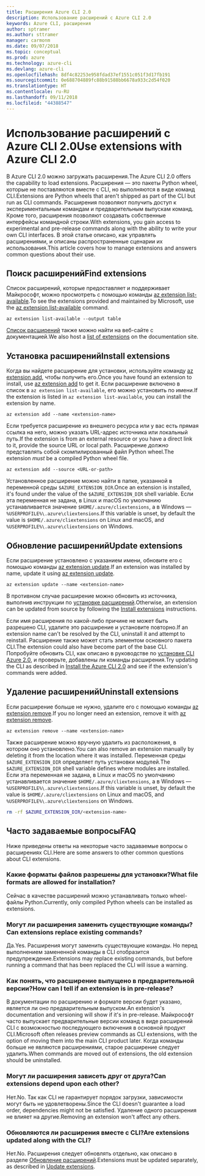 ```yaml
---
title: Расширения Azure CLI 2.0
description: Использование расширений с Azure CLI 2.0
keywords: Azure CLI, расширения
author: sptramer
ms.author: sttramer
manager: carmonm
ms.date: 09/07/2018
ms.topic: conceptual
ms.prod: azure
ms.technology: azure-cli
ms.devlang: azure-cli
ms.openlocfilehash: 8df4c82253e958fdad37ef1551c051f3d17fb191
ms.sourcegitcommit: 0e688704889fc88b91588bb6678a933c2d54f020
ms.translationtype: HT
ms.contentlocale: ru-RU
ms.lasthandoff: 09/11/2018
ms.locfileid: "44388547"
---
```

# <a name="use-extensions-with-azure-cli-20"></a><span data-ttu-id="f561c-104">Использование расширений с Azure CLI 2.0</span><span class="sxs-lookup"><span data-stu-id="f561c-104">Use extensions with Azure CLI 2.0</span></span>

<span data-ttu-id="f561c-105">В Azure CLI 2.0 можно загружать расширения.</span><span class="sxs-lookup"><span data-stu-id="f561c-105">The Azure CLI 2.0 offers the capability to load extensions.</span></span> <span data-ttu-id="f561c-106">Расширения — это пакеты Python wheel, которые не поставляются вместе с CLI, но выполняются в виде команд CLI.</span><span class="sxs-lookup"><span data-stu-id="f561c-106">Extensions are Python wheels that aren't shipped as part of the CLI but run as CLI commands.</span></span>
<span data-ttu-id="f561c-107">Расширения позволяют получить доступ к экспериментальным командам и предварительным выпускам команд. Кроме того, расширения позволяют создавать собственные интерфейсы командной строки.</span><span class="sxs-lookup"><span data-stu-id="f561c-107">With extensions, you gain access to experimental and pre-release commands along with the ability to write your own CLI interfaces.</span></span> <span data-ttu-id="f561c-108">В этой статье описано, как управлять расширениями, и описаны распространенные сценарии их использования.</span><span class="sxs-lookup"><span data-stu-id="f561c-108">This article covers how to manage extensions and answers common questions about their use.</span></span>

## <a name="find-extensions"></a><span data-ttu-id="f561c-109">Поиск расширений</span><span class="sxs-lookup"><span data-stu-id="f561c-109">Find extensions</span></span>

<span data-ttu-id="f561c-110">Список расширений, которые предоставляет и поддерживает Майкрософт, можно просмотреть с помощью команды [az extension list-available](/cli/azure/extension#az-extension-list-available).</span><span class="sxs-lookup"><span data-stu-id="f561c-110">To see the extensions provided and maintained by Microsoft, use the [az extension list-available](/cli/azure/extension#az-extension-list-available) command.</span></span>

```azurecli-interactive
az extension list-available --output table
```

<span data-ttu-id="f561c-111">[Список расширений](azure-cli-extensions-list.md) также можно найти на веб-сайте с документацией.</span><span class="sxs-lookup"><span data-stu-id="f561c-111">We also host a [list of extensions](azure-cli-extensions-list.md) on the documentation site.</span></span>

## <a name="install-extensions"></a><span data-ttu-id="f561c-112">Установка расширений</span><span class="sxs-lookup"><span data-stu-id="f561c-112">Install extensions</span></span>

<span data-ttu-id="f561c-113">Когда вы найдете расширение для установки, используйте команду [az extension add](https://docs.microsoft.com/cli/azure/extension#az-extension-add), чтобы получить его.</span><span class="sxs-lookup"><span data-stu-id="f561c-113">Once you have found an extension to install, use [az extension add](https://docs.microsoft.com/cli/azure/extension#az-extension-add) to get it.</span></span> <span data-ttu-id="f561c-114">Если расширение включено в список в `az extension list-available`, его можно установить по имени.</span><span class="sxs-lookup"><span data-stu-id="f561c-114">If the extension is listed in `az extension list-available`, you can install the extension by name.</span></span>

```azurecli-interactive
az extension add --name <extension-name>
```

<span data-ttu-id="f561c-115">Если требуется расширение из внешнего ресурса или у вас есть прямая ссылка на него, можно указать URL-адрес источника или локальный путь.</span><span class="sxs-lookup"><span data-stu-id="f561c-115">If the extension is from an external resource or you have a direct link to it, provide the source URL or local path.</span></span> <span data-ttu-id="f561c-116">Расширение _должно_ представлять собой скомпилированный файл Python wheel.</span><span class="sxs-lookup"><span data-stu-id="f561c-116">The extension _must_ be a compiled Python wheel file.</span></span>

```azurecli-interactive
az extension add --source <URL-or-path>
```

<span data-ttu-id="f561c-117">Установленное расширение можно найти в папке, указанной в переменной среды `$AZURE_EXTENSION_DIR`.</span><span class="sxs-lookup"><span data-stu-id="f561c-117">Once an extension is installed, it's found under the value of the `$AZURE_EXTENSION_DIR` shell variable.</span></span> <span data-ttu-id="f561c-118">Если эта переменная не задана, в Linux и macOS по умолчанию устанавливается значение `$HOME/.azure/cliextensions`, а в Windows — `%USERPROFILE%\.azure\cliextensions`.</span><span class="sxs-lookup"><span data-stu-id="f561c-118">If this variable is unset, by default the value is `$HOME/.azure/cliextensions` on Linux and macOS, and `%USERPROFILE%\.azure\cliextensions` on Windows.</span></span>

## <a name="update-extensions"></a><span data-ttu-id="f561c-119">Обновление расширений</span><span class="sxs-lookup"><span data-stu-id="f561c-119">Update extensions</span></span>

<span data-ttu-id="f561c-120">Если расширение установлено с указанием имени, обновите его с помощью команды [az extension update](https://docs.microsoft.com/cli/azure/extension#az-extension-update).</span><span class="sxs-lookup"><span data-stu-id="f561c-120">If an extension was installed by name, update it using [az extension update](https://docs.microsoft.com/cli/azure/extension#az-extension-update).</span></span>

```azurecli-interactive
az extension update --name <extension-name>
```

<span data-ttu-id="f561c-121">В противном случае расширение можно обновить из источника, выполнив инструкции по [установке расширений](#install-extensions).</span><span class="sxs-lookup"><span data-stu-id="f561c-121">Otherwise, an extension can be updated from source by following the [Install extensions](#install-extensions) instructions.</span></span>

<span data-ttu-id="f561c-122">Если имя расширения по какой-либо причине не может быть разрешено CLI, удалите это расширение и установите повторно.</span><span class="sxs-lookup"><span data-stu-id="f561c-122">If an extension name can't be resolved by the CLI, uninstall it and attempt to reinstall.</span></span> <span data-ttu-id="f561c-123">Расширение также может стать элементом основного пакета CLI.</span><span class="sxs-lookup"><span data-stu-id="f561c-123">The extension could also have become part of the base CLI.</span></span>
<span data-ttu-id="f561c-124">Попробуйте обновить CLI, как описано в руководстве по [установке CLI Azure 2.0](install-azure-cli.md), и проверьте, добавлены ли команды расширения.</span><span class="sxs-lookup"><span data-stu-id="f561c-124">Try updating the CLI as described in [Install the Azure CLI 2.0](install-azure-cli.md) and see if the extension's commands were added.</span></span>

## <a name="uninstall-extensions"></a><span data-ttu-id="f561c-125">Удаление расширений</span><span class="sxs-lookup"><span data-stu-id="f561c-125">Uninstall extensions</span></span>

<span data-ttu-id="f561c-126">Если расширение больше не нужно, удалите его с помощью команды [az extension remove](https://docs.microsoft.com/cli/azure/extension#az-extension-remove).</span><span class="sxs-lookup"><span data-stu-id="f561c-126">If you no longer need an extension, remove it with [az extension remove](https://docs.microsoft.com/cli/azure/extension#az-extension-remove).</span></span>

```azurecli-interactive
az extension remove --name <extension-name>
```

<span data-ttu-id="f561c-127">Также расширение можно вручную удалить из расположения, в котором оно установлено.</span><span class="sxs-lookup"><span data-stu-id="f561c-127">You can also remove an extension manually by deleting it from the location where it was installed.</span></span> <span data-ttu-id="f561c-128">Переменная среды `$AZURE_EXTENSION_DIR` определяет путь установки модулей.</span><span class="sxs-lookup"><span data-stu-id="f561c-128">The `$AZURE_EXTENSION_DIR` shell variable defines where modules are installed.</span></span>
<span data-ttu-id="f561c-129">Если эта переменная не задана, в Linux и macOS по умолчанию устанавливается значение `$HOME/.azure/cliextensions`, а в Windows — `%USERPROFILE%\.azure\cliextensions`.</span><span class="sxs-lookup"><span data-stu-id="f561c-129">If this variable is unset, by default the value is `$HOME/.azure/cliextensions` on Linux and macOS, and `%USERPROFILE%\.azure\cliextensions` on Windows.</span></span>

```bash
rm -rf $AZURE_EXTENSION_DIR/<extension-name>
```

## <a name="faq"></a><span data-ttu-id="f561c-130">Часто задаваемые вопросы</span><span class="sxs-lookup"><span data-stu-id="f561c-130">FAQ</span></span>

<span data-ttu-id="f561c-131">Ниже приведены ответы на некоторые часто задаваемые вопросы о расширениях CLI.</span><span class="sxs-lookup"><span data-stu-id="f561c-131">Here are some answers to other common questions about CLI extensions.</span></span>

### <a name="what-file-formats-are-allowed-for-installation"></a><span data-ttu-id="f561c-132">Какие форматы файлов разрешены для установки?</span><span class="sxs-lookup"><span data-stu-id="f561c-132">What file formats are allowed for installation?</span></span>

<span data-ttu-id="f561c-133">Сейчас в качестве расширений можно устанавливать только wheel-файлы Python.</span><span class="sxs-lookup"><span data-stu-id="f561c-133">Currently, only compiled Python wheels can be installed as extensions.</span></span>

### <a name="can-extensions-replace-existing-commands"></a><span data-ttu-id="f561c-134">Могут ли расширения заменить существующие команды?</span><span class="sxs-lookup"><span data-stu-id="f561c-134">Can extensions replace existing commands?</span></span>

<span data-ttu-id="f561c-135">Да.</span><span class="sxs-lookup"><span data-stu-id="f561c-135">Yes.</span></span> <span data-ttu-id="f561c-136">Расширения могут заменить существующие команды. Но перед выполнением замененной команды в CLI отобразится предупреждение.</span><span class="sxs-lookup"><span data-stu-id="f561c-136">Extensions may replace existing commands, but before running a command that has been replaced the CLI will issue a warning.</span></span>

### <a name="how-can-i-tell-if-an-extension-is-in-pre-release"></a><span data-ttu-id="f561c-137">Как понять, что расширение выпущено в предварительной версии?</span><span class="sxs-lookup"><span data-stu-id="f561c-137">How can I tell if an extension is in pre-release?</span></span>

<span data-ttu-id="f561c-138">В документации по расширению и формате версии будет указано, является ли оно предварительным выпуском.</span><span class="sxs-lookup"><span data-stu-id="f561c-138">An extension's documentation and versioning will show if it's in pre-release.</span></span> <span data-ttu-id="f561c-139">Майкрософт часто выпускает предварительные версии команд в виде расширений CLI с возможностью последующего включения в основной продукт CLI.</span><span class="sxs-lookup"><span data-stu-id="f561c-139">Microsoft often releases preview commands as CLI extensions, with the option of moving them into the main CLI product later.</span></span> <span data-ttu-id="f561c-140">Когда команды больше не являются расширениями, старое расширение следует удалить.</span><span class="sxs-lookup"><span data-stu-id="f561c-140">When commands are moved out of extensions, the old extension should be uninstalled.</span></span> 

### <a name="can-extensions-depend-upon-each-other"></a><span data-ttu-id="f561c-141">Могут ли расширения зависеть друг от друга?</span><span class="sxs-lookup"><span data-stu-id="f561c-141">Can extensions depend upon each other?</span></span>

<span data-ttu-id="f561c-142">Нет.</span><span class="sxs-lookup"><span data-stu-id="f561c-142">No.</span></span> <span data-ttu-id="f561c-143">Так как CLI не гарантирует порядок загрузки, зависимости могут быть не удовлетворены.</span><span class="sxs-lookup"><span data-stu-id="f561c-143">Since the CLI doesn't guarantee a load order, dependencies might not be satisfied.</span></span> <span data-ttu-id="f561c-144">Удаление одного расширения не влияет на другие.</span><span class="sxs-lookup"><span data-stu-id="f561c-144">Removing an extension won't affect any others.</span></span>

### <a name="are-extensions-updated-along-with-the-cli"></a><span data-ttu-id="f561c-145">Обновляются ли расширения вместе с CLI?</span><span class="sxs-lookup"><span data-stu-id="f561c-145">Are extensions updated along with the CLI?</span></span>

<span data-ttu-id="f561c-146">Нет.</span><span class="sxs-lookup"><span data-stu-id="f561c-146">No.</span></span> <span data-ttu-id="f561c-147">Расширения следует обновлять отдельно, как описано в разделе [Обновление расширений](#update-extensions).</span><span class="sxs-lookup"><span data-stu-id="f561c-147">Extensions must be updated separately, as described in [Update extensions](#update-extensions).</span></span>
